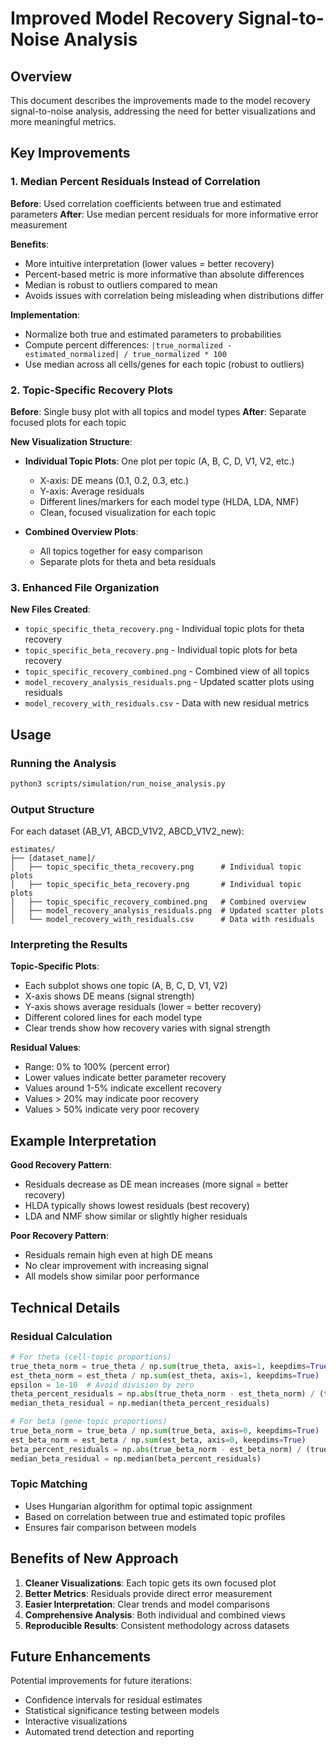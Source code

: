 # Improved Model Recovery Signal-to-Noise Analysis

## Overview

This document describes the improvements made to the model recovery signal-to-noise analysis, addressing the need for better visualizations and more meaningful metrics.

## Key Improvements

### 1. Median Percent Residuals Instead of Correlation

**Before**: Used correlation coefficients between true and estimated parameters
**After**: Use median percent residuals for more informative error measurement

**Benefits**:
- More intuitive interpretation (lower values = better recovery)
- Percent-based metric is more informative than absolute differences
- Median is robust to outliers compared to mean
- Avoids issues with correlation being misleading when distributions differ

**Implementation**:
- Normalize both true and estimated parameters to probabilities
- Compute percent differences: `|true_normalized - estimated_normalized| / true_normalized * 100`
- Use median across all cells/genes for each topic (robust to outliers)

### 2. Topic-Specific Recovery Plots

**Before**: Single busy plot with all topics and model types
**After**: Separate focused plots for each topic

**New Visualization Structure**:
- **Individual Topic Plots**: One plot per topic (A, B, C, D, V1, V2, etc.)
  - X-axis: DE means (0.1, 0.2, 0.3, etc.)
  - Y-axis: Average residuals
  - Different lines/markers for each model type (HLDA, LDA, NMF)
  - Clean, focused visualization for each topic

- **Combined Overview Plots**: 
  - All topics together for easy comparison
  - Separate plots for theta and beta residuals

### 3. Enhanced File Organization

**New Files Created**:
- `topic_specific_theta_recovery.png` - Individual topic plots for theta recovery
- `topic_specific_beta_recovery.png` - Individual topic plots for beta recovery
- `topic_specific_recovery_combined.png` - Combined view of all topics
- `model_recovery_analysis_residuals.png` - Updated scatter plots using residuals
- `model_recovery_with_residuals.csv` - Data with new residual metrics

## Usage

### Running the Analysis

```bash
python3 scripts/simulation/run_noise_analysis.py
```

### Output Structure

For each dataset (AB_V1, ABCD_V1V2, ABCD_V1V2_new):

```
estimates/
├── [dataset_name]/
│   ├── topic_specific_theta_recovery.png      # Individual topic plots
│   ├── topic_specific_beta_recovery.png       # Individual topic plots  
│   ├── topic_specific_recovery_combined.png   # Combined overview
│   ├── model_recovery_analysis_residuals.png  # Updated scatter plots
│   └── model_recovery_with_residuals.csv      # Data with residuals
```

### Interpreting the Results

**Topic-Specific Plots**:
- Each subplot shows one topic (A, B, C, D, V1, V2)
- X-axis shows DE means (signal strength)
- Y-axis shows average residuals (lower = better recovery)
- Different colored lines for each model type
- Clear trends show how recovery varies with signal strength

**Residual Values**:
- Range: 0% to 100% (percent error)
- Lower values indicate better parameter recovery
- Values around 1-5% indicate excellent recovery
- Values > 20% may indicate poor recovery
- Values > 50% indicate very poor recovery

## Example Interpretation

**Good Recovery Pattern**:
- Residuals decrease as DE mean increases (more signal = better recovery)
- HLDA typically shows lowest residuals (best recovery)
- LDA and NMF show similar or slightly higher residuals

**Poor Recovery Pattern**:
- Residuals remain high even at high DE means
- No clear improvement with increasing signal
- All models show similar poor performance

## Technical Details

### Residual Calculation

```python
# For theta (cell-topic proportions)
true_theta_norm = true_theta / np.sum(true_theta, axis=1, keepdims=True)
est_theta_norm = est_theta / np.sum(est_theta, axis=1, keepdims=True)
epsilon = 1e-10  # Avoid division by zero
theta_percent_residuals = np.abs(true_theta_norm - est_theta_norm) / (true_theta_norm + epsilon) * 100
median_theta_residual = np.median(theta_percent_residuals)

# For beta (gene-topic proportions)  
true_beta_norm = true_beta / np.sum(true_beta, axis=0, keepdims=True)
est_beta_norm = est_beta / np.sum(est_beta, axis=0, keepdims=True)
beta_percent_residuals = np.abs(true_beta_norm - est_beta_norm) / (true_beta_norm + epsilon) * 100
median_beta_residual = np.median(beta_percent_residuals)
```

### Topic Matching

- Uses Hungarian algorithm for optimal topic assignment
- Based on correlation between true and estimated topic profiles
- Ensures fair comparison between models

## Benefits of New Approach

1. **Cleaner Visualizations**: Each topic gets its own focused plot
2. **Better Metrics**: Residuals provide direct error measurement
3. **Easier Interpretation**: Clear trends and model comparisons
4. **Comprehensive Analysis**: Both individual and combined views
5. **Reproducible Results**: Consistent methodology across datasets

## Future Enhancements

Potential improvements for future iterations:
- Confidence intervals for residual estimates
- Statistical significance testing between models
- Interactive visualizations
- Automated trend detection and reporting 